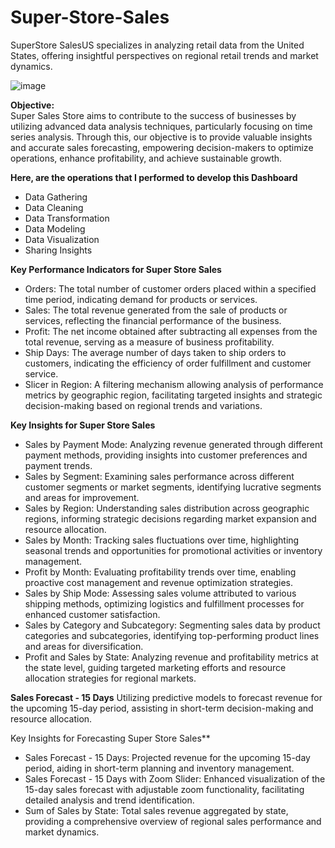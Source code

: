 # Super-Store-Sales
SuperStore SalesUS specializes in analyzing retail data from the United States, offering insightful perspectives on regional retail trends and market dynamics.

![image](https://github.com/amandeepkaur2024/Super-Store-Sales/assets/169684721/cefc3782-71b6-48a2-8bf7-08552559139d)

**Objective:**<br>
Super Sales Store aims to contribute to the success of businesses by utilizing advanced data analysis techniques, particularly focusing on time series analysis. Through this, our objective is to provide valuable insights and accurate sales forecasting, empowering decision-makers to optimize operations, enhance profitability, and achieve sustainable growth.

**Here, are the operations that I performed to develop this Dashboard**
- Data Gathering
- Data Cleaning
- Data Transformation
- Data Modeling
- Data Visualization
- Sharing Insights

**Key Performance Indicators for Super Store Sales**
- Orders: The total number of customer orders placed within a specified time period, indicating demand for products or services.
- Sales: The total revenue generated from the sale of products or services, reflecting the financial performance of the business.
- Profit: The net income obtained after subtracting all expenses from the total revenue, serving as a measure of business profitability.
- Ship Days: The average number of days taken to ship orders to customers, indicating the efficiency of order fulfillment and customer service.
- Slicer in Region: A filtering mechanism allowing analysis of performance metrics by geographic region, facilitating targeted insights and strategic decision-making based on regional trends and variations.

**Key Insights for Super Store Sales**
- Sales by Payment Mode: Analyzing revenue generated through different payment methods, providing insights into customer preferences and payment trends.
- Sales by Segment: Examining sales performance across different customer segments or market segments, identifying lucrative segments and areas for improvement.
- Sales by Region: Understanding sales distribution across geographic regions, informing strategic decisions regarding market expansion and resource allocation.
- Sales by Month: Tracking sales fluctuations over time, highlighting seasonal trends and opportunities for promotional activities or inventory management.
- Profit by Month: Evaluating profitability trends over time, enabling proactive cost management and revenue optimization strategies.
- Sales by Ship Mode: Assessing sales volume attributed to various shipping methods, optimizing logistics and fulfillment processes for enhanced customer satisfaction.
- Sales by Category and Subcategory: Segmenting sales data by product categories and subcategories, identifying top-performing product lines and areas for diversification.
- Profit and Sales by State: Analyzing revenue and profitability metrics at the state level, guiding targeted marketing efforts and resource allocation strategies for regional markets.

**Sales Forecast - 15 Days** 
Utilizing predictive models to forecast revenue for the upcoming 15-day period, assisting in short-term decision-making and resource allocation.

Key Insights for Forecasting Super Store Sales**
- Sales Forecast - 15 Days: Projected revenue for the upcoming 15-day period, aiding in short-term planning and inventory management.
- Sales Forecast - 15 Days with Zoom Slider: Enhanced visualization of the 15-day sales forecast with adjustable zoom functionality, facilitating detailed analysis and trend identification.
- Sum of Sales by State: Total sales revenue aggregated by state, providing a comprehensive overview of regional sales performance and market dynamics.
